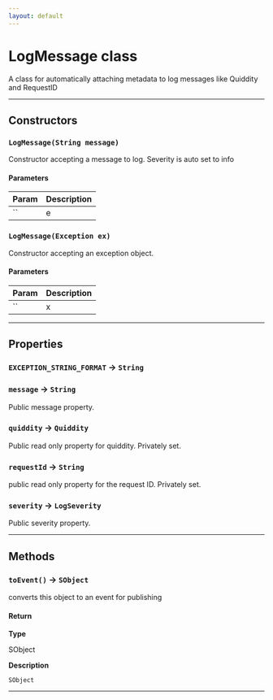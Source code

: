 ```yaml
---
layout: default
---
```

# LogMessage class

A class for automatically attaching metadata to log messages like Quiddity and RequestID

---
## Constructors
### `LogMessage(String message)`

Constructor accepting a message to log. Severity is auto set to info
#### Parameters
|Param|Description|
|-----|-----------|
|`` | e |

### `LogMessage(Exception ex)`

Constructor accepting an exception object.
#### Parameters
|Param|Description|
|-----|-----------|
|`` | x |

---
## Properties

### `EXCEPTION_STRING_FORMAT` → `String`

### `message` → `String`

Public message property.

### `quiddity` → `Quiddity`

Public read only property for quiddity. Privately set.

### `requestId` → `String`

public read only property for the request ID. Privately set.

### `severity` → `LogSeverity`

Public severity property.

---
## Methods
### `toEvent()` → `SObject`

converts this object to an event for publishing

#### Return

**Type**

SObject

**Description**

`SObject`

---
